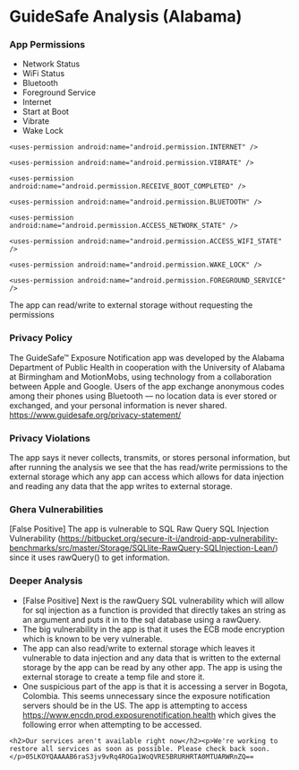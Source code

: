 # GuideSafe Analysis (Alabama)
### App Permissions
  - Network Status
  - WiFi Status
  - Bluetooth
  - Foreground Service
  - Internet
  - Start at Boot
  - Vibrate
  - Wake Lock


```
<uses-permission android:name="android.permission.INTERNET" />

<uses-permission android:name="android.permission.VIBRATE" />

<uses-permission android:name="android.permission.RECEIVE_BOOT_COMPLETED" />

<uses-permission android:name="android.permission.BLUETOOTH" />

<uses-permission android:name="android.permission.ACCESS_NETWORK_STATE" />

<uses-permission android:name="android.permission.ACCESS_WIFI_STATE" />

<uses-permission android:name="android.permission.WAKE_LOCK" />

<uses-permission android:name="android.permission.FOREGROUND_SERVICE" />
```

The app can read/write to external storage without requesting the permissions

### Privacy Policy
The GuideSafe™ Exposure Notification app was developed by the Alabama Department of Public Health in cooperation with the University of Alabama at Birmingham and MotionMobs, using technology from a collaboration between Apple and Google. Users of the app exchange anonymous codes among their phones using Bluetooth — no location data is ever stored or exchanged, and your personal information is never shared.
https://www.guidesafe.org/privacy-statement/

### Privacy Violations
The app says it never collects, transmits, or stores personal information, but after running the analysis we see that the has read/write permissions to the external storage which any app can access which allows for data injection and reading any data that the app writes to external storage.

### Ghera Vulnerabilities
[False Positive] The app is vulnerable to SQL Raw Query SQL Injection Vulnerability (https://bitbucket.org/secure-it-i/android-app-vulnerability-benchmarks/src/master/Storage/SQLlite-RawQuery-SQLInjection-Lean/) since it uses rawQuery() to get information. 

### Deeper Analysis
- [False Positive] Next is the rawQuery SQL vulnerability which will allow for sql injection as a function is provided that directly takes an string as an argument and puts it in to the sql database using a rawQuery.
- The big vulnerability in the app is that it uses the ECB mode encryption which is known to be very vulnerable. 
- The app can also read/write to external storage which leaves it vulnerable to data injection and any data that is written to the external storage by the app can be read by any other app. The app is using the external storage to create a temp file and store it.
- One suspicious part of the app is that it is accessing a server in Bogota, Colombia. This seems unnecessary since the exposure notification servers should be in the US. The 
app is attempting to access https://www.encdn.prod.exposurenotification.health which gives the following error when attempting to be accessed. 

```
<h2>Our services aren't available right now</h2><p>We're working to restore all services as soon as possible. Please check back soon.</p>05LKOYQAAAAB6raS3jv9vRq4ROGa1WoQVRE5BRURHRTA0MTUARWRnZQ==
```
